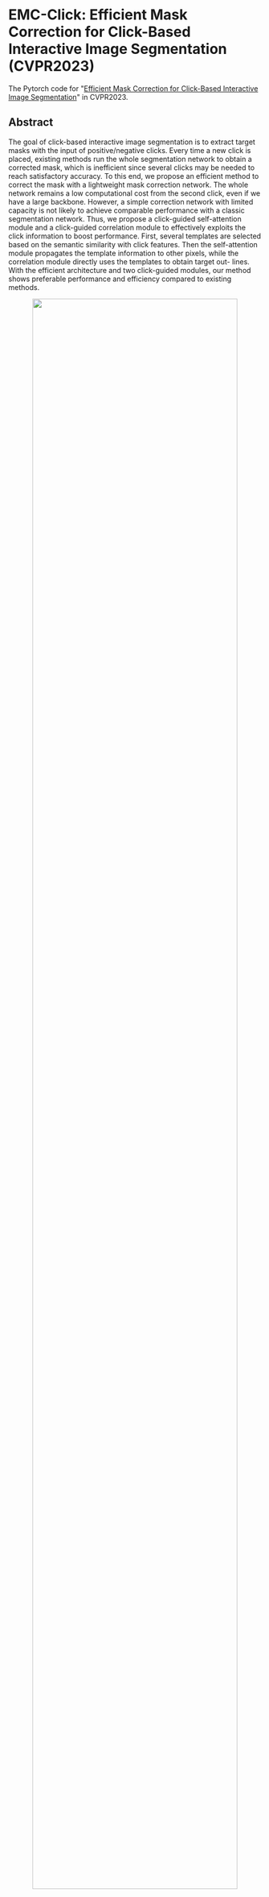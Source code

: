 # EMC-Click: Efficient Mask Correction for Click-Based Interactive Image Segmentation (CVPR2023)

The Pytorch code for "[Efficient Mask Correction for Click-Based Interactive Image Segmentation](http://openaccess.thecvf.com//content/CVPR2023/papers/Du_Efficient_Mask_Correction_for_Click-Based_Interactive_Image_Segmentation_CVPR_2023_paper.pdf)" in CVPR2023. 

## Abstract
The goal of click-based interactive image segmentation is to extract target masks with the input of positive/negative clicks. Every time a new click is placed, existing methods run the whole segmentation network to obtain a corrected mask, which is inefficient since several clicks may be needed to reach satisfactory accuracy. To this end, we propose an efficient method to correct the mask with a lightweight mask correction network. The whole network remains a low computational cost from the second click, even if we have a large backbone. However, a simple correction network with limited capacity is not likely to achieve comparable performance with a classic segmentation network. Thus, we propose a click-guided self-attention module and a click-guided correlation module to effectively exploits the click information to boost performance. First, several templates are selected based on the semantic similarity with click features. Then the self-attention module propagates the template information to other pixels, while the correlation module directly uses the templates to obtain target out- lines. With the efficient architecture and two click-guided modules, our method shows preferable performance and efficiency compared to existing methods.

<p align="center">
  <img src="assets/firstimage.jpg" width="90%" height="90%">
</p>

<br/>
<br/>

## Environment setup
1. Install the requirements by executing
```
pip install -r requirements.txt
```

2. Prepare the dataset and pretrained backbone weights following: [Data_Weight_Preparation.md](assets/documents/Data_Weight_Preparation.md)

<br/>

## Evaluation
Download the pretrained checkpoints from [Releases](https://github.com/feiaxyt/EMC-Click/releases) and put them into `weights` directory.

Run
```bash
python -m torch.distributed.launch --master_port=4321 --nproc_per_node=8 scripts/evaluate_model.py EMC-Click \
    --model_dir='./weights/' \
    --checkpoint=hr18s.pth,hr18.pth,hr32.pth,segb0.pth,segb3.pth \
    --n-clicks=20 \
    --gpus=0,1,2,3,4,5,6,7 \
    --target-iou=0.9 \
    --thresh=0.5 \
    --eval-mode='emc-click' \
    --datasets=GrabCut,Berkeley,SBD,DAVIS,PascalVOC
```
to evaluate all models on the GrabCut, Berkeley, SBD, DAVIS, PascalVOC datasets.

<br/>

## Train

Run
```bash
CONFIG=models/emcclick/hrnet18s_att_cclvis.py
EXP_NAME=hrnet18s_att_cclvis
nGPUS=4
nBS=64
nWORKERS=4
PORT=`expr $RANDOM + 5000`

python -m torch.distributed.launch --nproc_per_node=$nGPUS --master_port=$PORT \
    train.py $CONFIG \
    --ngpus=$nGPUS \
    --workers=$nWORKERS \
    --batch-size=$nBS \
    --exp-name=$EXP_NAME
```
to train with the hrnet18s backbone.

You could find a templet in ./trainval_scripts/train_xxx.sh.

<br/>

## Acknowledgement
The code is implemented based on [RITM](https://github.com/SamsungLabs/ritm_interactive_segmentation) and [ClickSEG](https://github.com/XavierCHEN34/ClickSEG). We would like to express our sincere thanks to the contributors.

<br/>

## License
The code is released under the MIT License. It is a short, permissive software license. Basically, you can do whatever you want as long as you include the original copyright and license notice in any copy of the software/source.

<br/>

## Citation

If you find this work is useful for your research, please cite our papers:
```
@inproceedings{emcclick,
  title={Efficient Mask Correction for Click-Based Interactive Image Segmentation},
  author={Du, Fei and Yuan, Jianlong and Wang, Zhibin and Wang, Fan},
  booktitle={CVPR},
  year={2023}
}
```
# prueba
